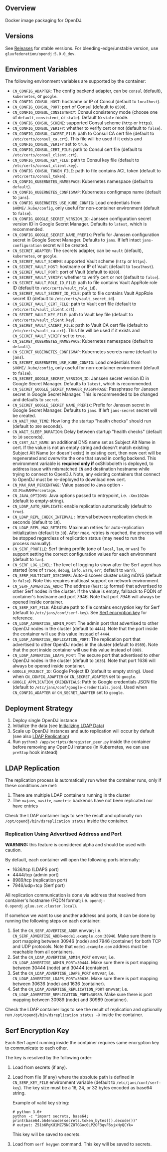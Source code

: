 ## Overview

Docker image packaging for OpenDJ.

## Versions

See [Releases](https://github.com/GluuFederation/docker-opendj/releases) for stable versions.
For bleeding-edge/unstable version, use `gluufederation/opendj:5.0.0_dev`.

## Environment Variables

The following environment variables are supported by the container:

- `CN_CONFIG_ADAPTER`: The config backend adapter, can be `consul` (default), `kubernetes`, or `google`.
- `CN_CONFIG_CONSUL_HOST`: hostname or IP of Consul (default to `localhost`).
- `CN_CONFIG_CONSUL_PORT`: port of Consul (default to `8500`).
- `CN_CONFIG_CONSUL_CONSISTENCY`: Consul consistency mode (choose one of `default`, `consistent`, or `stale`). Default to `stale` mode.
- `CN_CONFIG_CONSUL_SCHEME`: supported Consul scheme (`http` or `https`).
- `CN_CONFIG_CONSUL_VERIFY`: whether to verify cert or not (default to `false`).
- `CN_CONFIG_CONSUL_CACERT_FILE`: path to Consul CA cert file (default to `/etc/certs/consul_ca.crt`). This file will be used if it exists and `CN_CONFIG_CONSUL_VERIFY` set to `true`.
- `CN_CONFIG_CONSUL_CERT_FILE`: path to Consul cert file (default to `/etc/certs/consul_client.crt`).
- `CN_CONFIG_CONSUL_KEY_FILE`: path to Consul key file (default to `/etc/certs/consul_client.key`).
- `CN_CONFIG_CONSUL_TOKEN_FILE`: path to file contains ACL token (default to `/etc/certs/consul_token`).
- `CN_CONFIG_KUBERNETES_NAMESPACE`: Kubernetes namespace (default to `default`).
- `CN_CONFIG_KUBERNETES_CONFIGMAP`: Kubernetes configmaps name (default to `jans`).
- `CN_CONFIG_KUBERNETES_USE_KUBE_CONFIG`: Load credentials from `$HOME/.kube/config`, only useful for non-container environment (default to `false`).
- `CN_CONFIG_GOOGLE_SECRET_VERSION_ID`: Janssen configuration secret version ID in Google Secret Manager. Defaults to `latest`, which is recommended.
- `CN_CONFIG_GOOGLE_SECRET_NAME_PREFIX`: Prefix for Janssen configuration secret in Google Secret Manager. Defaults to `jans`. If left intact `jans-configuration` secret will be created.
- `CN_SECRET_ADAPTER`: The secrets adapter, can be `vault` (default), `kubernetes`, or `google`.
- `CN_SECRET_VAULT_SCHEME`: supported Vault scheme (`http` or `https`).
- `CN_SECRET_VAULT_HOST`: hostname or IP of Vault (default to `localhost`).
- `CN_SECRET_VAULT_PORT`: port of Vault (default to `8200`).
- `CN_SECRET_VAULT_VERIFY`: whether to verify cert or not (default to `false`).
- `CN_SECRET_VAULT_ROLE_ID_FILE`: path to file contains Vault AppRole role ID (default to `/etc/certs/vault_role_id`).
- `CN_SECRET_VAULT_SECRET_ID_FILE`: path to file contains Vault AppRole secret ID (default to `/etc/certs/vault_secret_id`).
- `CN_SECRET_VAULT_CERT_FILE`: path to Vault cert file (default to `/etc/certs/vault_client.crt`).
- `CN_SECRET_VAULT_KEY_FILE`: path to Vault key file (default to `/etc/certs/vault_client.key`).
- `CN_SECRET_VAULT_CACERT_FILE`: path to Vault CA cert file (default to `/etc/certs/vault_ca.crt`). This file will be used if it exists and `CN_SECRET_VAULT_VERIFY` set to `true`.
- `CN_SECRET_KUBERNETES_NAMESPACE`: Kubernetes namespace (default to `default`).
- `CN_SECRET_KUBERNETES_CONFIGMAP`: Kubernetes secrets name (default to `jans`).
- `CN_SECRET_KUBERNETES_USE_KUBE_CONFIG`: Load credentials from `$HOME/.kube/config`, only useful for non-container environment (default to `false`).
- `CN_SECRET_GOOGLE_SECRET_VERSION_ID`:  Janssen secret version ID in Google Secret Manager. Defaults to `latest`, which is recommended.
- `CN_SECRET_GOOGLE_SECRET_MANAGER_PASSPHRASE`: Passphrase for Janssen secret in Google Secret Manager. This is recommended to be changed and defaults to `secret`.
- `CN_SECRET_GOOGLE_SECRET_NAME_PREFIX`: Prefix for Janssen secret in Google Secret Manager. Defaults to `jans`. If left `jans-secret` secret will be created.
- `CN_WAIT_MAX_TIME`: How long the startup "health checks" should run (default to `300` seconds).
- `CN_WAIT_SLEEP_DURATION`: Delay between startup "health checks" (default to `10` seconds).
- `CN_CERT_ALT_NAME`: an additional DNS name set as Subject Alt Name in cert. If the value is not an empty string and doesn't match existing Subject Alt Name (or doesn't exist) in existing cert, then new cert will be regenerated and overwrite the one that saved in config backend. This environment variable is __required only if__ oxShibboleth is deployed, to address issue with mismatched `CN` and destination hostname while trying to connect to OpenDJ. Note, any existing containers that connect to OpenDJ must be re-deployed to download new cert.
- `CN_MAX_RAM_PERCENTAGE`: Value passed to Java option `-XX:MaxRAMPercentage`.
- `CN_JAVA_OPTIONS`: Java options passed to entrypoint, i.e. `-Xmx1024m` (default to empty-string).
- `CN_LDAP_AUTO_REPLICATE`: enable replication automatically (default to `true`).
- `CN_LDAP_REPL_CHECK_INTERVAL` : Interval between replication check in seconds (default to `10`).
- `CN_LDAP_REPL_MAX_RETRIES`: Maximum retries for auto-replication initialization (default to `30`). After max. retries is reached, the process will be stopped regardless of replication status (may need to run the process manually).
- `CN_SERF_PROFILE`: Serf timing profile (one of `local`, `lan`, or `wan`) To support setting the correct configuration values for each environment (default to `lan`).
- `CN_SERF_LOG_LEVEL`: The level of logging to show after the Serf agent has started (one of `trace`, `debug`, `info`, `warn`, `err`; default to `warn`).
- `CN_SERF_MULTICAST_DISCOVER`: Auto-discover cluster using mDNS (default to `false`). Note this requires multicast support on network environment.
- `CN_SERF_ADVERTISE_ADDR`: The address (`host:ip` format) that advertised to other Serf nodes in the cluster. If the value is empty, fallback to FQDN of container's hostname and port 7946. Note that port 7946 will always be opened inside container.
- `CN_SERF_KEY_FILE`: Absolute path to file contains encryption key for Serf (default to `/etc/jans/conf/serf-key`). See [Serf encryption key](#serf-encryption-key) for reference.
- `CN_LDAP_ADVERTISE_ADMIN_PORT`: The admin port that advertised to other OpenDJ nodes in the cluster (default to `4444`). Note that the port inside the container will use this value instead of `4444`.
- `CN_LDAP_ADVERTISE_REPLICATION_PORT`: The replication port that advertised to other OpenDJ nodes in the cluster (default to `8989`). Note that the port inside container will use this value instead of `8989`.
- `CN_LDAP_ADVERTISE_LDAPS_PORT`: The secure port that advertised to other OpenDJ nodes in the cluster (default to `1636`). Note that port 1636 will always be opened inside container.
- `GOOGLE_PROJECT_ID`: Google Project ID (default to empty string). Used when `CN_CONFIG_ADAPTER` or `CN_SECRET_ADAPTER` set to `google`.
- `GOOGLE_APPLICATION_CREDENTIALS`: Path to Google credentials JSON file (default to `/etc/jans/conf/google-credentials.json`). Used when `CN_CONFIG_ADAPTER` or `CN_SECRET_ADAPTER` set to `google`.

## Deployment Strategy

1. Deploy single OpenDJ instance
2. Initialize the data (see [Initializing LDAP Data](#initializing-ldap-data))
3. Scale up OpenDJ instances and auto replication will occur by default (see also [LDAP Replication](#ldap-replication))
4. Run `python3 /app/scripts/deregister_peer.py` inside the container before removing any OpenDJ instance (in Kubernetes, we can use `preStop` hook instead)

## LDAP Replication

The replication process is automatically run when the container runs, only if these conditions are met:

1. There are multiple LDAP containers running in the cluster
2. The `o=jans`, `o=site`, `o=metric` backends have not been replicated nor have entries

Check the LDAP container logs to see the result and optionally run `/opt/opendj/bin/dsreplication status` inside the container.

### Replication Using Advertised Address and Port

**WARNING:** this feature is considered alpha and should be used with caution.

By default, each container will open the following ports internally:

- 1636/tcp (LDAPS port)
- 4444/tcp (admin port)
- 8989/tcp (replication port)
- 7946/udp+tcp (Serf port)

All replication communication is done via address that resolved from container's hostname (FQDN format; i.e. `opendj-0.opendj.gluu.svc.cluster.local`).

If somehow we want to use another address and ports, it can be done by running the following steps on each container:

1.  Set the `CN_SERF_ADVERTISE_ADDR` envvar; i.e. `CN_SERF_ADVERTISE_ADDR=node1.example.com:30946`. Make sure there is port mapping between 30946 (node) and 7946 (container) for both TCP and UDP protocols. Note that `node1.example.com` address must be reachable from all containers.
1.  Set the `CN_LDAP_ADVERTISE_ADMIN_PORT` envvar; i.e. `CN_LDAP_ADVERTISE_ADMIN_PORT=30444`. Make sure there is port mapping between 30444 (node) and 30444 (container).
1.  Set the `CN_LDAP_ADVERTISE_LDAPS_PORT` envvar; i.e. `CN_LDAP_ADVERTISE_LDAPS_PORT=30636`. Make sure there is port mapping between 30636 (node) and 1636 (container).
1.  Set the `CN_LDAP_ADVERTISE_REPLICATION_PORT` envvar; i.e. `CN_LDAP_ADVERTISE_REPLICATION_PORT=30989`. Make sure there is port mapping between 30989 (node) and 30989 (container).

Check the LDAP container logs to see the result of replication and optionally run `/opt/opendj/bin/dsreplication status -X` inside the container.

## Serf Encryption Key

Each Serf agent running inside the container requires same encryption key to communicate to each other.

The key is resolved by the following order:

1.  Load from secrets (if any).

1.  Load from file (if any) where the absolute path is defined in `CN_SERF_KEY_FILE` environment variable (default to `/etc/jans/conf/serf-key`).
    The key size must be a 16, 24, or 32 bytes encoded as base64 string.

    Example of valid key string:

        # python 3.6+
        python -c "import secrets, base64; print(base64.b64encode(secrets.token_bytes()).decode())"
        # output: Z51b6PgKU1MZ75NCZOTGGoc0LP2OF3qvF6sjxHyQCYk=

    This key will be saved to secrets.

1.  Load from `serf keygen` command. This key will be saved to secrets.
